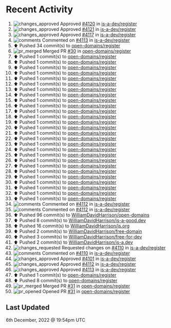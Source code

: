 # Recent Activity

<!--RECENT_ACTIVITY:start-->
1. ![changes_approved](https://cdn.jsdelivr.net/gh/Readme-Workflows/Readme-Icons@main/icons/octicons/ApprovedChanges.svg) Approved [#4120](https://github.com/is-a-dev/register/pull/4120#pullrequestreview-1206496671) in [is-a-dev/register](https://github.com/is-a-dev/register)
2. ![changes_approved](https://cdn.jsdelivr.net/gh/Readme-Workflows/Readme-Icons@main/icons/octicons/ApprovedChanges.svg) Approved [#4121](https://github.com/is-a-dev/register/pull/4121#pullrequestreview-1206496175) in [is-a-dev/register](https://github.com/is-a-dev/register)
3. ![changes_approved](https://cdn.jsdelivr.net/gh/Readme-Workflows/Readme-Icons@main/icons/octicons/ApprovedChanges.svg) Approved [#4117](https://github.com/is-a-dev/register/pull/4117#pullrequestreview-1206056667) in [is-a-dev/register](https://github.com/is-a-dev/register)
4. ![comments](https://cdn.jsdelivr.net/gh/Readme-Workflows/Readme-Icons@main/icons/octicons/Comment.svg) Commented on [#4113](https://github.com/is-a-dev/register/pull/4113#issuecomment-1338878184) in [is-a-dev/register](https://github.com/is-a-dev/register)
5. ⬆️ Pushed 34 commit(s) to [open-domains/register](https://github.com/open-domains/register)
6. ![pr_merged](https://cdn.jsdelivr.net/gh/Readme-Workflows/Readme-Icons@main/icons/octicons/PullRequestMerged.svg) Merged PR [#30](https://github.com/open-domains/register/pull/30) in [open-domains/register](https://github.com/open-domains/register)
7. ⬆️ Pushed 1 commit(s) to [open-domains/register](https://github.com/open-domains/register)
8. ⬆️ Pushed 1 commit(s) to [open-domains/register](https://github.com/open-domains/register)
9. ⬆️ Pushed 1 commit(s) to [open-domains/register](https://github.com/open-domains/register)
10. ⬆️ Pushed 1 commit(s) to [open-domains/register](https://github.com/open-domains/register)
11. ⬆️ Pushed 1 commit(s) to [open-domains/register](https://github.com/open-domains/register)
12. ⬆️ Pushed 1 commit(s) to [open-domains/register](https://github.com/open-domains/register)
13. ⬆️ Pushed 1 commit(s) to [open-domains/register](https://github.com/open-domains/register)
14. ⬆️ Pushed 1 commit(s) to [open-domains/register](https://github.com/open-domains/register)
15. ⬆️ Pushed 1 commit(s) to [open-domains/register](https://github.com/open-domains/register)
16. ⬆️ Pushed 1 commit(s) to [open-domains/register](https://github.com/open-domains/register)
17. ⬆️ Pushed 1 commit(s) to [open-domains/register](https://github.com/open-domains/register)
18. ⬆️ Pushed 1 commit(s) to [open-domains/register](https://github.com/open-domains/register)
19. ⬆️ Pushed 1 commit(s) to [open-domains/register](https://github.com/open-domains/register)
20. ⬆️ Pushed 1 commit(s) to [open-domains/register](https://github.com/open-domains/register)
21. ⬆️ Pushed 1 commit(s) to [open-domains/register](https://github.com/open-domains/register)
22. ⬆️ Pushed 1 commit(s) to [open-domains/register](https://github.com/open-domains/register)
23. ⬆️ Pushed 1 commit(s) to [open-domains/register](https://github.com/open-domains/register)
24. ⬆️ Pushed 1 commit(s) to [open-domains/register](https://github.com/open-domains/register)
25. ⬆️ Pushed 1 commit(s) to [open-domains/register](https://github.com/open-domains/register)
26. ⬆️ Pushed 1 commit(s) to [open-domains/register](https://github.com/open-domains/register)
27. ⬆️ Pushed 1 commit(s) to [open-domains/register](https://github.com/open-domains/register)
28. ⬆️ Pushed 1 commit(s) to [open-domains/register](https://github.com/open-domains/register)
29. ⬆️ Pushed 1 commit(s) to [open-domains/register](https://github.com/open-domains/register)
30. ⬆️ Pushed 1 commit(s) to [open-domains/register](https://github.com/open-domains/register)
31. ⬆️ Pushed 1 commit(s) to [open-domains/register](https://github.com/open-domains/register)
32. ⬆️ Pushed 1 commit(s) to [open-domains/register](https://github.com/open-domains/register)
33. ⬆️ Pushed 1 commit(s) to [open-domains/register](https://github.com/open-domains/register)
34. ![comments](https://cdn.jsdelivr.net/gh/Readme-Workflows/Readme-Icons@main/icons/octicons/Comment.svg) Commented on [#4112](https://github.com/is-a-dev/register/pull/4112#issuecomment-1338708910) in [is-a-dev/register](https://github.com/is-a-dev/register)
35. ![comments](https://cdn.jsdelivr.net/gh/Readme-Workflows/Readme-Icons@main/icons/octicons/Comment.svg) Commented on [#4112](https://github.com/is-a-dev/register/pull/4112#issuecomment-1338708802) in [is-a-dev/register](https://github.com/is-a-dev/register)
36. ⬆️ Pushed 96 commit(s) to [WilliamDavidHarrison/open-domains](https://github.com/WilliamDavidHarrison/open-domains)
37. ⬆️ Pushed 8 commit(s) to [WilliamDavidHarrison/is-a-good.dev](https://github.com/WilliamDavidHarrison/is-a-good.dev)
38. ⬆️ Pushed 16 commit(s) to [WilliamDavidHarrison/js.org](https://github.com/WilliamDavidHarrison/js.org)
39. ⬆️ Pushed 2 commit(s) to [WilliamDavidHarrison/free-domain](https://github.com/WilliamDavidHarrison/free-domain)
40. ⬆️ Pushed 3 commit(s) to [WilliamDavidHarrison/free-for-dev](https://github.com/WilliamDavidHarrison/free-for-dev)
41. ⬆️ Pushed 2 commit(s) to [WilliamDavidHarrison/is-a.dev](https://github.com/WilliamDavidHarrison/is-a.dev)
42. ![changes_requested](https://cdn.jsdelivr.net/gh/Readme-Workflows/Readme-Icons@main/icons/octicons/RequestedChanges.svg) Requested changes on [#4110](https://github.com/is-a-dev/register/pull/4110#pullrequestreview-1205535868) in [is-a-dev/register](https://github.com/is-a-dev/register)
43. ![comments](https://cdn.jsdelivr.net/gh/Readme-Workflows/Readme-Icons@main/icons/octicons/Comment.svg) Commented on [#4110](https://github.com/is-a-dev/register/pull/4110#discussion_r1040261766) in [is-a-dev/register](https://github.com/is-a-dev/register)
44. ![changes_approved](https://cdn.jsdelivr.net/gh/Readme-Workflows/Readme-Icons@main/icons/octicons/ApprovedChanges.svg) Approved [#4101](https://github.com/is-a-dev/register/pull/4101#pullrequestreview-1205535640) in [is-a-dev/register](https://github.com/is-a-dev/register)
45. ![changes_approved](https://cdn.jsdelivr.net/gh/Readme-Workflows/Readme-Icons@main/icons/octicons/ApprovedChanges.svg) Approved [#4112](https://github.com/is-a-dev/register/pull/4112#pullrequestreview-1205535494) in [is-a-dev/register](https://github.com/is-a-dev/register)
46. ![changes_approved](https://cdn.jsdelivr.net/gh/Readme-Workflows/Readme-Icons@main/icons/octicons/ApprovedChanges.svg) Approved [#4113](https://github.com/is-a-dev/register/pull/4113#pullrequestreview-1205535240) in [is-a-dev/register](https://github.com/is-a-dev/register)
47. ⬆️ Pushed 1 commit(s) to [open-domains/register](https://github.com/open-domains/register)
48. ⬆️ Pushed 8 commit(s) to [open-domains/register](https://github.com/open-domains/register)
49. ![pr_merged](https://cdn.jsdelivr.net/gh/Readme-Workflows/Readme-Icons@main/icons/octicons/PullRequestMerged.svg) Merged PR [#31](https://github.com/open-domains/register/pull/31) in [open-domains/register](https://github.com/open-domains/register)
50. ![pr_opened](https://cdn.jsdelivr.net/gh/Readme-Workflows/Readme-Icons@main/icons/octicons/PullRequestOpened.svg) Opened PR [#31](https://github.com/open-domains/register/pull/31) in [open-domains/register](https://github.com/open-domains/register)
<!--RECENT_ACTIVITY:end-->

## Last Updated
<!--RECENT_ACTIVITY:last_update-->
6th December, 2022 @ 19:54pm UTC
<!--RECENT_ACTIVITY:last_update_end-->
